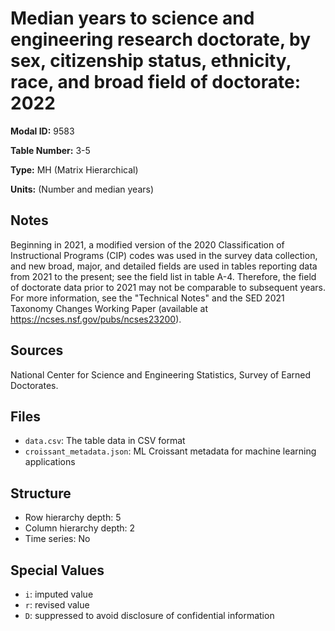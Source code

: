 # Median years to science and engineering research doctorate, by sex, citizenship status, ethnicity, race, and broad field of doctorate: 2022

**Modal ID:** 9583

**Table Number:** 3-5

**Type:** MH (Matrix Hierarchical)

**Units:** (Number and median years)

## Notes

Beginning in 2021, a modified version of the 2020 Classification of Instructional Programs (CIP) codes was used in the survey data collection, and new broad, major, and detailed fields are used in tables reporting data from 2021 to the present; see the field list in table A-4. Therefore, the field of doctorate data prior to 2021 may not be comparable to subsequent years. For more information, see the "Technical Notes" and the SED 2021 Taxonomy Changes Working Paper (available at https://ncses.nsf.gov/pubs/ncses23200).

## Sources

National Center for Science and Engineering Statistics, Survey of Earned Doctorates.

## Files

- `data.csv`: The table data in CSV format
- `croissant_metadata.json`: ML Croissant metadata for machine learning applications

## Structure

- Row hierarchy depth: 5
- Column hierarchy depth: 2
- Time series: No

## Special Values

- `i`: imputed value
- `r`: revised value
- `D`: suppressed to avoid disclosure of confidential information
